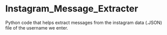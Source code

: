 # Instagram_Message_Extracter
Python code that helps extract messages from the instagram data (.JSON) file of the username we enter.
